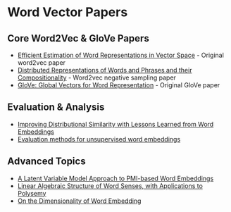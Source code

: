 # Word Vector Papers

## Core Word2Vec & GloVe Papers
- [Efficient Estimation of Word Representations in Vector Space](http://arxiv.org/pdf/1301.3781.pdf) - Original word2vec paper
- [Distributed Representations of Words and Phrases and their Compositionality](http://papers.nips.cc/paper/5021-distributed-representations-of-words-and-phrases-and-their-compositionality.pdf) - Word2vec negative sampling paper
- [GloVe: Global Vectors for Word Representation](http://nlp.stanford.edu/pubs/glove.pdf) - Original GloVe paper

## Evaluation & Analysis
- [Improving Distributional Similarity with Lessons Learned from Word Embeddings](http://www.aclweb.org/anthology/Q15-1016)
- [Evaluation methods for unsupervised word embeddings](http://www.aclweb.org/anthology/D15-1036)

## Advanced Topics
- [A Latent Variable Model Approach to PMI-based Word Embeddings](http://aclweb.org/anthology/Q16-1028)
- [Linear Algebraic Structure of Word Senses, with Applications to Polysemy](https://transacl.org/ojs/index.php/tacl/article/viewFile/1346/320)
- [On the Dimensionality of Word Embedding](https://papers.nips.cc/paper/7368-on-the-dimensionality-of-word-embedding.pdf)